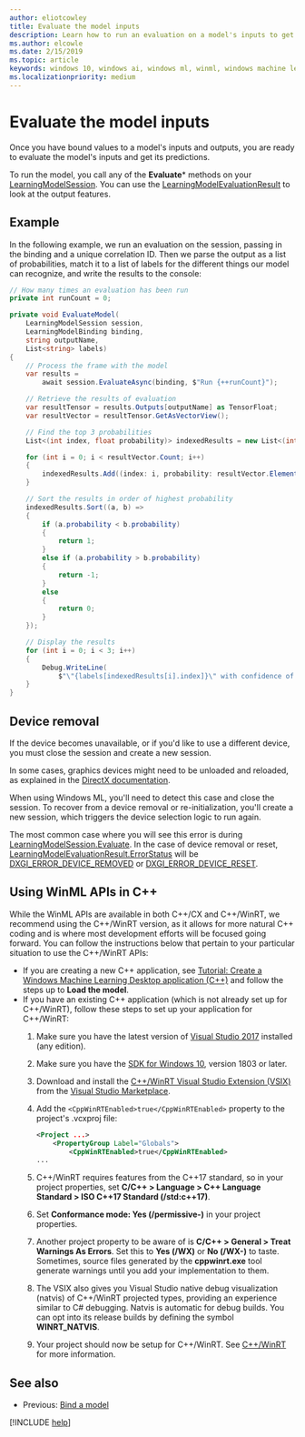 ```yaml
---
author: eliotcowley
title: Evaluate the model inputs
description: Learn how to run an evaluation on a model's inputs to get predictions.
ms.author: elcowle
ms.date: 2/15/2019
ms.topic: article
keywords: windows 10, windows ai, windows ml, winml, windows machine learning
ms.localizationpriority: medium
---
```


# Evaluate the model inputs

Once you have bound values to a model's inputs and outputs, you are ready to evaluate the model's inputs and get its predictions.

To run the model, you call any of the **Evaluate*** methods on your [LearningModelSession](https://docs.microsoft.com/uwp/api/windows.ai.machinelearning.learningmodelsession). You can use the [LearningModelEvaluationResult](https://docs.microsoft.com/uwp/api/windows.ai.machinelearning.learningmodelevaluationresult) to look at the output features.

## Example

In the following example, we run an evaluation on the session, passing in the binding and a unique correlation ID. Then we parse the output as a list of probabilities, match it to a list of labels for the different things our model can recognize, and write the results to the console:

```cs
// How many times an evaluation has been run
private int runCount = 0;

private void EvaluateModel(
    LearningModelSession session, 
    LearningModelBinding binding,
    string outputName,
    List<string> labels)
{
    // Process the frame with the model
    var results = 
        await session.EvaluateAsync(binding, $"Run {++runCount}");

    // Retrieve the results of evaluation
    var resultTensor = results.Outputs[outputName] as TensorFloat;
    var resultVector = resultTensor.GetAsVectorView();

    // Find the top 3 probabilities
    List<(int index, float probability)> indexedResults = new List<(int, float)>();

    for (int i = 0; i < resultVector.Count; i++)
    {
        indexedResults.Add((index: i, probability: resultVector.ElementAt(i)));
    }

    // Sort the results in order of highest probability
    indexedResults.Sort((a, b) =>
    {
        if (a.probability < b.probability)
        {
            return 1;
        }
        else if (a.probability > b.probability)
        {
            return -1;
        }
        else
        {
            return 0;
        }
    });

    // Display the results
    for (int i = 0; i < 3; i++)
    {
        Debug.WriteLine(
            $"\"{labels[indexedResults[i].index]}\" with confidence of {indexedResults[i].probability}");
    }
}
```

## Device removal

If the device becomes unavailable, or if you'd like to use a different device, you must close the session and create a new session.

In some cases, graphics devices might need to be unloaded and reloaded, as explained in the [DirectX documentation](https://docs.microsoft.com/windows/uwp/gaming/handling-device-lost-scenarios).

When using Windows ML, you'll need to detect this case and close the session. To recover from a device removal or re-initialization, you'll create a new session, which triggers the device selection logic to run again.

The most common case where you will see this error is during [LearningModelSession.Evaluate](https://docs.microsoft.com/uwp/api/windows.ai.machinelearning.learningmodelsession.evaluate). In the case of device removal or reset, [LearningModelEvaluationResult.ErrorStatus](https://docs.microsoft.com/uwp/api/windows.ai.machinelearning.learningmodelevaluationresult.errorstatus) will be [DXGI_ERROR_DEVICE_REMOVED](https://docs.microsoft.com/windows/desktop/direct3ddxgi/dxgi-error) or [DXGI_ERROR_DEVICE_RESET](https://docs.microsoft.com/windows/desktop/direct3ddxgi/dxgi-error).

## Using WinML APIs in C++

While the WinML APIs are available in both C++/CX and C++/WinRT, we recommend using the C++/WinRT version, as it allows for more natural C++ coding and is where most development efforts will be focused going forward. You can follow the instructions below that pertain to your particular situation to use the C++/WinRT APIs:

* If you are creating a new C++ application, see [Tutorial: Create a Windows Machine Learning Desktop application (C++)](https://docs.microsoft.com/windows/ai/get-started-desktop) and follow the steps up to **Load the model**.
* If you have an existing C++ application (which is not already set up for C++/WinRT), follow these steps to set up your application for C++/WinRT:
    1. Make sure you have the latest version of [Visual Studio 2017](https://visualstudio.microsoft.com/downloads/) installed (any edition).
    2. Make sure you have the [SDK for Windows 10](https://developer.microsoft.com/windows/downloads/windows-10-sdk), version 1803 or later.
    3. Download and install the [C++/WinRT Visual Studio Extension (VSIX)](https://aka.ms/cppwinrt/vsix) from the [Visual Studio Marketplace](https://marketplace.visualstudio.com/).
    4. Add the `<CppWinRTEnabled>true</CppWinRTEnabled>` property to the project's .vcxproj file:
        ```xml
        <Project ...>
            <PropertyGroup Label="Globals">
                <CppWinRTEnabled>true</CppWinRTEnabled>
        ...
        ```

    5. C++/WinRT requires features from the C++17 standard, so in your project properties, set **C/C++ > Language > C++ Language Standard > ISO C++17 Standard (/std:c++17)**.
    6. Set **Conformance mode: Yes (/permissive-)** in your project properties.
    7. Another project property to be aware of is **C/C++ > General > Treat Warnings As Errors**. Set this to **Yes (/WX)** or **No (/WX-)** to taste. Sometimes, source files generated by the **cppwinrt.exe** tool generate warnings until you add your implementation to them.
    8. The VSIX also gives you Visual Studio native debug visualization (natvis) of C++/WinRT projected types, providing an experience similar to C# debugging. Natvis is automatic for debug builds. You can opt into its release builds by defining the symbol **WINRT_NATVIS**.
    9. Your project should now be setup for C++/WinRT. See [C++/WinRT](https://docs.microsoft.com/windows/uwp/cpp-and-winrt-apis/) for more information.

## See also

* Previous: [Bind a model](bind-a-model.md)

[!INCLUDE [help](includes/get-help.md)]

